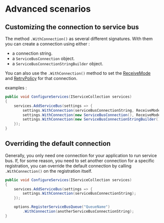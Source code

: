 ﻿# Advanced scenarios

## Customizing the connection to service bus

The method `.WithConnection()` as several different signatures. With them you can create a connection using either :
- a connection string.
- a `ServiceBusConnection` object.
- a `ServiceBusConnectionStringBuilder` object.

You can also use the `.WithConnection()` method to set the 
[ReceiveMode](https://docs.microsoft.com/en-us/dotnet/api/microsoft.servicebus.messaging.receivemode?view=azure-dotnet) 
and [RetryPolicy](https://docs.microsoft.com/en-us/dotnet/api/microsoft.servicebus.retrypolicy?view=azure-dotnet) for that connection.

examples :
```csharp
public void ConfigureServices(IServiceCollection services)
{
    services.AddServiceBus(settings => {
        settings.WithConnection(serviceBusConnectionString, ReceiveMode.ReceiveAndDelete);
        settings.WithConnection(new ServiceBusConnection(), ReceiveMode.PeekLock, new CustomRetryPolicy());
        settings.WithConnection(new ServiceBusConnectionStringBuilder());
    });
}
```

## Overriding the default connection

Generally, you only need one connection for your application to run service bus.
If, for some reason, you need to set another connection for a specific registration, 
you can override the default connection by calling `.WithConnection()` on the registration itself. 

```csharp
public void ConfigureServices(IServiceCollection services)
{
    services.AddServiceBus(settings => {
        settings.WithConnection(serviceBusConnectionString);
    });

    options.RegisterServiceBusQueue("QueueName")
        .WithConnection(anotherServiceBusConnectionString);
}
```
